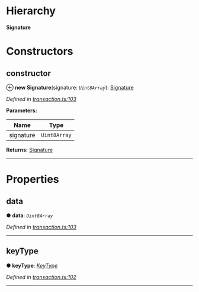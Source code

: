 

# Hierarchy

**Signature**

# Constructors

<a id="constructor"></a>

##  constructor

⊕ **new Signature**(signature: *`Uint8Array`*): [Signature](_transaction_.signature.md)

*Defined in [transaction.ts:103](https://github.com/nearprotocol/nearlib/blob/c7aee6f/src.ts/transaction.ts#L103)*

**Parameters:**

| Name | Type |
| ------ | ------ |
| signature | `Uint8Array` |

**Returns:** [Signature](_transaction_.signature.md)

___

# Properties

<a id="data"></a>

##  data

**● data**: *`Uint8Array`*

*Defined in [transaction.ts:103](https://github.com/nearprotocol/nearlib/blob/c7aee6f/src.ts/transaction.ts#L103)*

___
<a id="keytype"></a>

##  keyType

**● keyType**: *[KeyType](../enums/_utils_key_pair_.keytype.md)*

*Defined in [transaction.ts:102](https://github.com/nearprotocol/nearlib/blob/c7aee6f/src.ts/transaction.ts#L102)*

___

